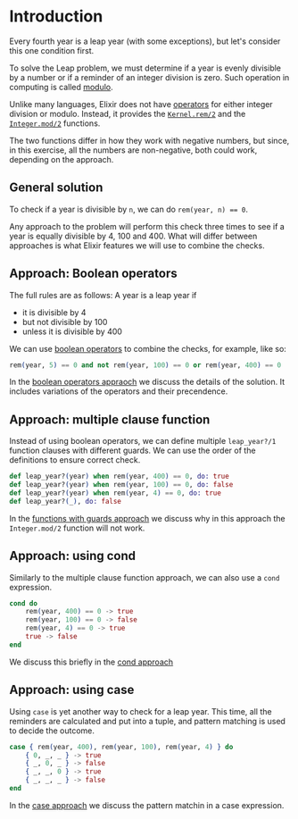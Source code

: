 # Introduction

Every fourth year is a leap year (with some exceptions), but let's consider this one condition first. 

To solve the Leap problem, we must determine if a year is evenly divisible by a number or if a reminder of an integer division is zero. 
Such operation in computing is called [modulo][modulo]. 

Unlike many languages, Elixir does not have [operators][operators] for either integer division or modulo. 
Instead, it provides the [`Kernel.rem/2`][rem] and the [`Integer.mod/2`][mod] functions.

The two functions differ in how they work with negative numbers, but since, in this exercise,
all the numbers are non-negative, both could work, depending on the approach.

## General solution

To check if a year is divisible by `n`, we can do `rem(year, n) == 0`. 

Any approach to the problem will perform this check three times to see if a year is equally divisible by 4, 100 and 400.
What will differ between approaches is what Elixir features we will use to combine the checks. 

## Approach: Boolean operators

The full rules are as follows:
A year is a leap year if 
* it is divisible by 4 
* but not divisible by 100
* unless it is divisible by 400

We can use [boolean operators][boolean-operators] to combine the checks, for example, like so: 

```elixir
rem(year, 5) == 0 and not rem(year, 100) == 0 or rem(year, 400) == 0
```
In the [boolean operators appraoch][operators-approach] we discuss the details of the solution.
It includes variations of the operators and their precendence.

## Approach: multiple clause function

Instead of using boolean operators, we can define multiple `leap_year?/1` function clauses with different guards. 
We can use the order of the definitions to ensure correct check.

```elixir
def leap_year?(year) when rem(year, 400) == 0, do: true
def leap_year?(year) when rem(year, 100) == 0, do: false
def leap_year?(year) when rem(year, 4) == 0, do: true
def leap_year?(_), do: false
```

In the [functions with guards approach][guards-approach] we discuss why in this approach the `Integer.mod/2` function will not work. 

## Approach: using cond

Similarly to the multiple clause function approach, we can also use a `cond` expression. 

```elixir
cond do
    rem(year, 400) == 0 -> true
    rem(year, 100) == 0 -> false
    rem(year, 4) == 0 -> true
    true -> false
end
```

We discuss this briefly in the [cond approach][cond-approach]

## Approach: using case

Using `case` is yet another way to check for a leap year.
This time, all the reminders are calculated and put into a tuple, and pattern matching is used to decide the outcome. 

```elixir
case { rem(year, 400), rem(year, 100), rem(year, 4) } do
    { 0, _, _ } -> true
    { _, 0, _ } -> false
    { _, _, 0 } -> true
    { _, _, _ } -> false
end
```

In the [case approach][case-approach] we discuss the pattern matchin in a case expression. 


[modulo]: https://en.wikipedia.org/wiki/Modulo
[operators]: https://hexdocs.pm/elixir/operators.html
[rem]: https://hexdocs.pm/elixir/Kernel.html#rem/2
[mod]: https://hexdocs.pm/elixir/Integer.html#mod/2
[boolean-operators]: https://hexdocs.pm/elixir/operators.html#general-operators
[operators-approach]: https://exercism.org/tracks/elixir/exercises/leap/approaches/operators
[guards-approach]: https://exercism.org/tracks/elixir/exercises/leap/approaches/guards
[cond-approach]: https://exercism.org/tracks/elixir/exercises/leap/approaches/cond
[case-approach]: https://exercism.org/tracks/elixir/exercises/leap/approaches/case


